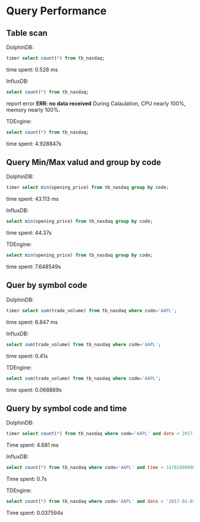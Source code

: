 # Query Performance


## Table scan


DolphinDB:

```sql
timer select count(*) from tb_nasdaq;
```
time spent: 0.528 ms

InfluxDB:

```sql
select count(*) from tb_nasdaq;
```
report error **ERR: no data received**
During Calaulation, CPU nearly 100%, memory nearly 100%.

TDEngine:

```sql
select count(*) from tb_nasdaq;
```
time spent: 4.928847s


## Query Min/Max valud and group by code



DolphinDB:

```sql
timer select min(opening_price) from tb_nasdaq group by code;
```
time spent: 43.113 ms

InfluxDB:

```sql
select min(opening_price) from tb_nasdaq group by code;
```
time spent: 44.37s

TDEngine:

```sql
select min(opening_price) from tb_nasdaq group by code;
```
time spent: 7.648549s


## Quer by symbol code


DolphinDB:

```sql
timer select sum(trade_volume) from tb_nasdaq where code='AAPL';
```

time spent: 6.847 ms

InfluxDB:

```sql
select sum(trade_volume) from tb_nasdaq where code='AAPL';
```

time spent: 0.41s

TDEngine:

```sql
select sum(trade_volume) from tb_nasdaq where code='AAPL';
```

time spent: 0.068869s


## Query by symbol code and time

DolphinDB:

```sql
timer select count(*) from tb_nasdaq where code='AAPL' and date < 2017.01.01;
```

Time spent: 4.681 ms

InfluxDB:

```sql
select count(*) from tb_nasdaq where code='AAPL' and time < 1478188800000000000;
```
Time spent: 0.7s

TDEngine:

```sql
select count(*) from tb_nasdaq where code='AAPL' and date < '2017-01-01 00:00:00';
```
Time spent: 0.037594s
